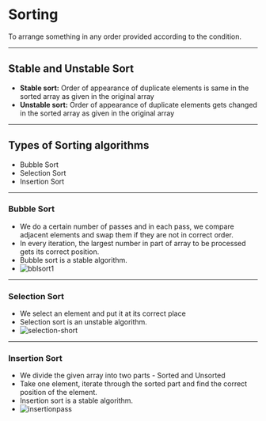 # Sorting
To arrange something in any order provided according to the condition.

---

## Stable and Unstable Sort
- **Stable sort:** Order of appearance of duplicate elements is same in the sorted array as given in the original array
- **Unstable sort:** Order of appearance of duplicate elements gets changed in the sorted array as given in the original array

---

## Types of Sorting algorithms
- Bubble Sort
- Selection Sort
- Insertion Sort

---

### Bubble Sort
- We do a certain number of passes and in each pass, we compare adjacent elements and swap them if they are not in correct order.
- In every iteration, the largest number in part of array to be processed gets its correct position.
- Bubble sort is a stable algorithm.
- ![bblsort1](https://github.com/user-attachments/assets/6511cf5d-4c0b-4984-a19a-49746b00aa24)

---

### Selection Sort
- We select an element and put it at its correct place
- Selection sort is an unstable algorithm.
- ![selection-short](https://github.com/user-attachments/assets/91c86bb3-d2fd-42d7-8fc0-dfbf023a8499)

---

### Insertion Sort
- We divide the given array into two parts - Sorted and Unsorted
- Take one element, iterate through the sorted part and find the correct position of the element.
- Insertion sort is a stable algorithm.
- ![insertionpass](https://github.com/user-attachments/assets/b8d99f23-09fc-453c-ba97-79e078600a56)
